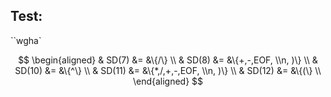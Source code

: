 ## Test:

``wgha`

$$
\begin{aligned}
& SD(7) &= &\{/\} \\
& SD(8) &= &\{+,-,EOF, \\n, )\} \\
& SD(10) &= &\{^\} \\
& SD(11) &= &\{*,/,+,-,EOF, \\n, )\} \\
& SD(12) &= &\{(\} \\
\end{aligned}
$$
